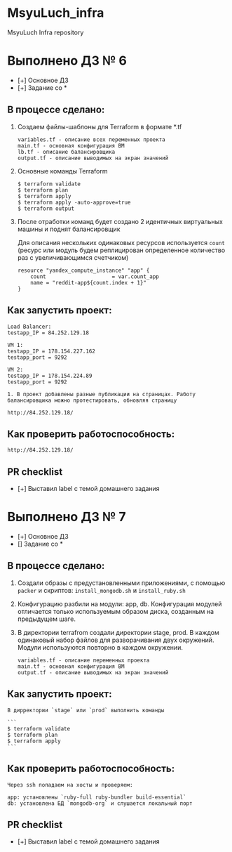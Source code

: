 # MsyuLuch_infra
MsyuLuch Infra repository

# Выполнено ДЗ № 6

 - [+] Основное ДЗ
 - [+] Задание со *

## В процессе сделано:
 1. Создаем файлы-шаблоны для Terraform в формате *.tf

    ```
    variables.tf - описание всех переменных проекта
    main.tf - основная конфигурация ВМ
    lb.tf - описание балансировщика
    output.tf - описание выводимых на экран значений
    ```

2. Основные команды Terraform

    ```
    $ terraform validate
    $ terraform plan
    $ terraform apply
    $ terraform apply -auto-approve=true
    $ terraform output

    ```

3. После отработки команд будет создано 2 идентичных виртуальных машины и поднят балансировщик

    Для описания нескольких одинаковых ресурсов используется `count` (ресурс или модуль будем реплицирован определенное количество раз с увеличивающимся счетчиком)

    ```
    resource "yandex_compute_instance" "app" {
        count                     = var.count_app
        name = "reddit-app${count.index + 1}"
    }
    ```


## Как запустить проект:

    Load Balancer:
    testapp_IP = 84.252.129.18

    VM 1:
    testapp_IP = 178.154.227.162
    testapp_port = 9292

    VM 2:
    testapp_IP = 178.154.224.89
    testapp_port = 9292

    1. В проект добавлены разные публикации на страницах. Работу балансировщика можно протестировать, обновляя страницу

    http://84.252.129.18/

## Как проверить работоспособность:

    http://84.252.129.18/

## PR checklist
 - [+] Выставил label с темой домашнего задания


# Выполнено ДЗ № 7

 - [+] Основное ДЗ
 - [] Задание со *

## В процессе сделано:
 1. Создали образы с предустановленными приложениями, с помощью `packer` и скриптов: `install_mongodb.sh` и `install_ruby.sh`

 2. Конфигурацию разбили на модули: app, db. Конфигурация модулей отличается только используемым образом диска, созданным на предыдущем шаге.

 3. В директории terrafrom создали директории stage, prod. В каждом одинаковый набор файлов для разворачивания двух окружений. Модули используются повторно в каждом окружении.

    ```
    variables.tf - описание переменных проекта
    main.tf - основная конфигурация ВМ
    output.tf - описание выводимых на экран значений
    ```

## Как запустить проект:

    В дирректории `stage` или `prod` выполнить команды

    ```
    $ terraform validate
    $ terraform plan
    $ terraform apply
    ```

## Как проверить работоспособность:

    Через ssh попадаем на хосты и проверяем:

    app: установлены `ruby-full ruby-bundler build-essential`
    db: установлена БД `mongodb-org` и слушается локальный порт

## PR checklist
 - [+] Выставил label с темой домашнего задания

